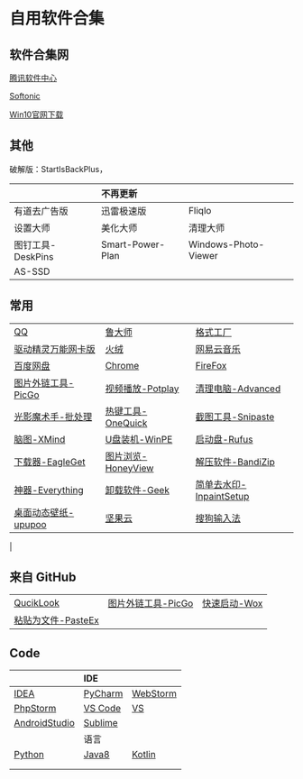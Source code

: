 # 自用软件合集

## 软件合集网

[腾讯软件中心](https://pc.qq.com/)

[Softonic](https://en.softonic.com/)

[Win10官网下载](https://www.microsoft.com/zh-cn/software-download/windows10)

## 其他

破解版：StartIsBackPlus，


||不再更新||
|:---|:---|:---|
|有道去广告版|迅雷极速版|Fliqlo|
|设置大师|美化大师|清理大师|
|图钉工具-DeskPins|Smart-Power-Plan|Windows-Photo-Viewer|
|AS-SSD|

## 常用

| | | |
|:---|:---|:---|
|[QQ](https://im.qq.com/download/)|[鲁大师](http://www.ludashi.com/page/pc.php)|[格式工厂](http://www.pcfreetime.com/formatfactory/CN/index.html)|
|[驱动精灵万能网卡版](http://www.drivergenius.com/wangka/)|[火绒](https://www.huorong.cn/)|[网易云音乐](https://music.163.com/#/download)|
|[百度网盘](https://pan.baidu.com/download)|[Chrome](https://www.google.cn/chrome/)|[FireFox](http://www.firefox.com.cn/)|
|[图片外链工具-PicGo](https://github.com/Molunerfinn/PicGo)|[视频播放-Potplay](http://potplayer.daum.net/?lang=zh_CN)|[清理电脑-Advanced](https://www.advancedsystemcare.cn/download/)|
|[光影魔术手-批处理](http://www.neoimaging.cn/)|[热键工具-OneQuick](https://onequick.org/download/)|[截图工具-Snipaste](https://zh.snipaste.com/)|
|[脑图-XMind](https://www.xmind.cn/zen/)|[U盘装机-WinPE](http://www.wepe.com.cn/download.html)|[启动盘-Rufus](https://rufus.ie/zh_CN.html)|
|[下载器-EagleGet](http://www.eagleget.com/cn/)|[图片浏览-HoneyView](https://www.bandisoft.com/honeyview/)|[解压软件-BandiZip](https://www.bandisoft.com/bandizip/)|
|[神器-Everything](https://www.voidtools.com/downloads/)|[卸载软件-Geek](https://geekuninstaller.com/download)|[简单去水印-InpaintSetup](https://www.theinpaint.com/download.html)|
|[桌面动态壁纸-upupoo](http://www.upupoo.com/)|[坚果云](https://www.jianguoyun.com/s/downloads)|[搜狗输入法](https://pinyin.sogou.com/)|
|

## 来自 GitHub

| | | |
|:---|:---|:---|
|[QucikLook](https://github.com/QL-Win/QuickLook)|[图片外链工具-PicGo](https://github.com/Molunerfinn/PicGo)|[快速启动-Wox](https://github.com/Wox-launcher/Wox)|
|[粘贴为文件-PasteEx](https://github.com/huiyadanli/PasteEx)|

## Code

|  | IDE |  |
|:---|:---|:---|
| [IDEA](https://www.jetbrains.com/idea/download/#section=windows) | [PyCharm](https://www.jetbrains.com/pycharm/download/#section=windows) | [WebStorm](https://www.jetbrains.com/webstorm/?fromMenu) |
| [PhpStorm](https://www.jetbrains.com/phpstorm/?fromMenu) | [VS Code](https://code.visualstudio.com/#alt-downloads) | [VS](https://visualstudio.microsoft.com/vs/) |
| [AndroidStudio](https://developer.android.google.cn/studio/) | [Sublime](https://www.sublimetext.com/) |  |
|  | 语言 |  |
| [Python](https://www.python.org/downloads/) | [Java8](https://www.oracle.com/technetwork/cn/java/javase/downloads/jdk-netbeans-jsp-142931-zhs.html) | [Kotlin](https://www.kotlincn.net/docs/reference/) |
|  |  |  |
|  |  |  |